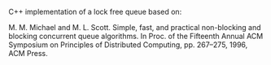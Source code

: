 C++ implementation of a lock free queue based on: 

M. M. Michael and M. L. Scott. Simple, fast, and practical non-blocking
and blocking concurrent queue algorithms. In Proc. of the Fifteenth Annual
ACM Symposium on Principles of Distributed Computing, pp. 267–275,
1996, ACM Press.
